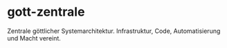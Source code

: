 # gott-zentrale
Zentrale göttlicher Systemarchitektur. Infrastruktur, Code, Automatisierung und Macht vereint.

